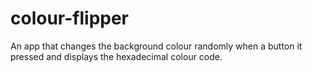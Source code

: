 # colour-flipper

An app that changes the background colour randomly when a button it pressed and displays the hexadecimal colour code.
